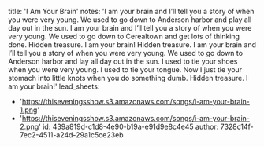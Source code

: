 title: 'I Am Your Brain'
notes: 'I am your brain and I’ll tell you a story of when you were very young. We used to go down to Anderson harbor and play all day out in the sun. I am your brain and I’ll tell you a story of when you were very young. We used to go down to Cerealtown and get lots of thinking done. Hidden treasure. I am your brain! Hidden treasure. I am your brain and I’ll tell you a story of when you were very young. We used to go down to Anderson harbor and lay all day out in the sun. I used to tie your shoes when you were very young. I used to tie your tongue. Now I just tie your stomach into little knots when you do something dumb. Hidden treasure. I am your brain!'
lead_sheets:
  - 'https://thiseveningsshow.s3.amazonaws.com/songs/i-am-your-brain-1.png'
  - 'https://thiseveningsshow.s3.amazonaws.com/songs/i-am-your-brain-2.png'
id: 439a819d-c1d8-4e90-b19a-e91d9e8c4e45
author: 7328c14f-7ec2-4511-a24d-29a1c5ce23eb
